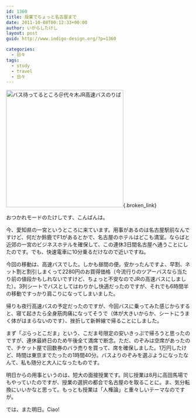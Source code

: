 ```yaml
---
id: 1360
title: 授業でちょっと名古屋まで
date: 2011-10-08T00:12:33+00:00
author: いがらしたけし
layout: post
guid: http://www.indigo-design.org/?p=1360

categories:
  - 日々
tags:
  - study
  - travel
  - 日々
---
```

[<img src="http://s0.i1.picplzthumbs.com/upload/img/91/99/8f/91998f1bc1fc13a73100b96d96837dad93b69175_wmeg_00001.jpg" alt="バス待ってるところ＠代々木JR高速バスのりば" width="320px" />](http://picplz.com/user/takeshi81/pic/twrhk/){.broken_link}

おつかれモードのたけしです、こんばんは。

今、愛知県の一宮というところに来ています。用事があるのは名古屋駅前なんですけど、何だか鈴鹿でF1があるとかで、名古屋のホテルはどこも満室。ならばと近郊の一宮のビジネスホテルを確保して、この連休3日間名古屋へ通うことにしたのです。でも、快速電車に10分乗るだけなので近いですね。

今回の移動は、高速バスでした。しかも昼間の便。安かったんですよ、早割、ネット割と割引しまくって2280円のお買得価格（今流行りのツアーバスなら当たり前の値段かもしれないですけど、ちょっと不安なのでJRの高速バスにしました）。3列シートでバスとしてはわりかし快適だったのですが、それでも6時間半の移動ですっかり肩こりになってしまいました。
  
<!--more-->


  
帰りも夜行高速バスの予定だったのですが、今回バスに乗ってみた感じからすると、寝て起きたら全身筋肉痛になってそうで（体が大きいからか、シートにうまく体がはまらないのです）、挫折して新幹線で帰ることにしました。

まず「ぷらっとこだま」という、こだま号限定の安いきっぷで帰ろうと思ったのですが、連休最終日のため午後全て満席で断念。ただ、のぞみは空席があったので、チケット屋で回数券のバラ売りを買って、席を確保しました。1万円したけど、時間は東京までたったの1時間40分。バスよりのぞみを選ぶようになったなんて、私も随分と大人になったものです。

明日からの用事というのは、短大の面接授業です。同じ授業は8月に高田馬場でもやっていたのですが、授業の選択の都合で名古屋のを取ることに。ま、気分転換にいいかなと思って。もっとも授業は「人権論」と重々しいテーマなのですが。

では、また明日。Ciao!
